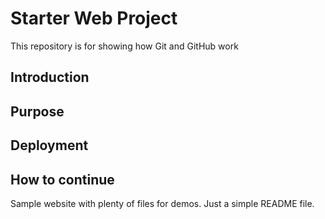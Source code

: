 # Starter Web Project

This repository is for showing how Git and GitHub work
## Introduction

## Purpose

## Deployment

## How to continue

Sample website with plenty of files for demos.
Just a simple README file.